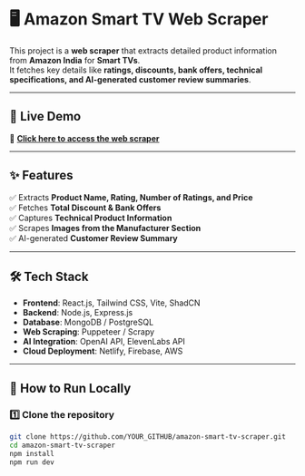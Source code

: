 # 🖥️ Amazon Smart TV Web Scraper  

This project is a **web scraper** that extracts detailed product information from **Amazon India** for **Smart TVs**.  
It fetches key details like **ratings, discounts, bank offers, technical specifications, and AI-generated customer review summaries**.  

---

## 🚀 Live Demo  
🔗 [**Click here to access the web scraper**](https://amazonsmarttvwebscraper.netlify.app/)  

---

## ✨ Features  

✅ Extracts **Product Name, Rating, Number of Ratings, and Price**  
✅ Fetches **Total Discount & Bank Offers**  
✅ Captures **Technical Product Information**  
✅ Scrapes **Images from the Manufacturer Section**  
✅ AI-generated **Customer Review Summary**  

---

## 🛠️ Tech Stack  

- **Frontend**: React.js, Tailwind CSS, Vite, ShadCN  
- **Backend**: Node.js, Express.js  
- **Database**: MongoDB / PostgreSQL  
- **Web Scraping**: Puppeteer / Scrapy  
- **AI Integration**: OpenAI API, ElevenLabs API  
- **Cloud Deployment**: Netlify, Firebase, AWS  

---

## 🔧 How to Run Locally  

### 1️⃣ Clone the repository  
```bash
git clone https://github.com/YOUR_GITHUB/amazon-smart-tv-scraper.git
cd amazon-smart-tv-scraper
npm install
npm run dev
